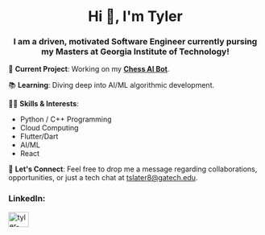<h1 align="center">Hi 👋, I'm Tyler</h1>
<h3 align="center">I am a driven, motivated Software Engineer currently pursing my Masters at Georgia Institute of Technology!</h3>


🔧 **Current Project**: Working on my [**Chess AI Bot**]([https://github.com/Tslater01/SolvingPokemonPlatinum](https://github.com/Tslater01/chessAI)). 

📚 **Learning**: Diving deep into AI/ML algorithmic development.

👩‍💻 **Skills & Interests**:
- Python / C++ Programming
- Cloud Computing
- Flutter/Dart
- AI/ML
- React   

📩 **Let's Connect**: Feel free to drop me a message regarding collaborations, opportunities, or just a tech chat at [tslater8@gatech.edu](mailto:tslater8@gatech.edu).

<h3 align="left">LinkedIn:</h3>
<p align="left">
<a href="https://linkedin.com/in/tyler-slater-" target="blank"><img align="center" src="https://raw.githubusercontent.com/rahuldkjain/github-profile-readme-generator/master/src/images/icons/Social/linked-in-alt.svg" alt="tyler-slater-" height="30" width="40" /></a>
</p>

